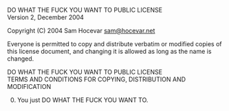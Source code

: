 DO WHAT THE FUCK YOU WANT TO PUBLIC LICENSE  
Version 2, December 2004

Copyright (C) 2004 Sam Hocevar <sam@hocevar.net>

Everyone is permitted to copy and distribute verbatim or modified copies of this license document, and changing it is allowed as long as the name is changed.

DO WHAT THE FUCK YOU WANT TO PUBLIC LICENSE  
TERMS AND CONDITIONS FOR COPYING, DISTRIBUTION AND MODIFICATION

0. You just DO WHAT THE FUCK YOU WANT TO.
